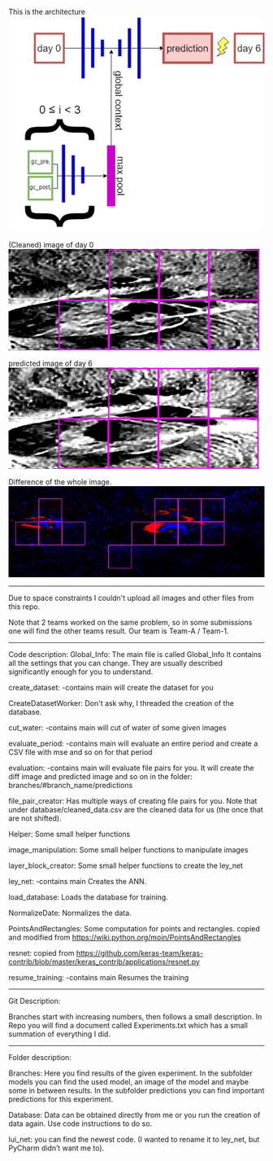 This is the architecture
![Alt text](submissions/impressions/architecture.png? "Architecture")

(Cleaned) image of day 0
![Alt text](submissions/impressions/amrym_pred_interest.png? "Architecture")

predicted image of day 6
![Alt text](submissions/impressions/amrym_pred_future.png? "Architecture")

Difference of the whole image.
![Alt text](submissions/impressions/diff_image.png? "Architecture")



---------------------
Due to space constraints I couldn't upload all images and other files from this repo.

Note that 2 teams worked on the same problem, so in some submissions one will find the other teams result.
Our team is Team-A / Team-1.

---------------------

Code description:
Global_Info:
The main file is called Global_Info
It contains all the settings that you can change.
They are usually described significantly enough for you to understand.

create_dataset: -contains main
will create the dataset for you

CreateDatasetWorker:
Don't ask why, I threaded the creation of the database.

cut_water: -contains main
will cut of water of some given images

evaluate_period: -contains main
will evaluate an entire period and create a CSV file with mse and so on for that period

evaluation: -contains main
will evaluate file pairs for you.
It will create the diff image and predicted image and so on in the folder:
branches/#branch_name/predictions

file_pair_creator:
Has multiple ways of creating file pairs for you.
Note that under database/cleaned_data.csv are the cleaned data for us 
(the once that are not shifted).

Helper:
Some small helper functions

image_manipulation:
Some small helper functions to manipulate images

layer_block_creator:
Some small helper functions to create the ley_net

ley_net: -contains main
Creates the ANN.

load_database:
Loads the database for training.

NormalizeDate:
Normalizes the data.

PointsAndRectangles:
Some computation for points and rectangles.
copied and modified from https://wiki.python.org/moin/PointsAndRectangles

resnet:
copied from
https://github.com/keras-team/keras-contrib/blob/master/keras_contrib/applications/resnet.py

resume_training: -contains main
Resumes the training

---------------------
Git Description:

Branches start with increasing numbers, then follows a small description.
In Repo you will find a document called Experiments.txt which has a small summation of everything I did.

---------------------
Folder description:

Branches:
Here you find results of the given experiment. 
	In the subfolder models you can find the used model, an image of the model and maybe some in between results.
	In the subfolder predictions you can find important predictions for this experiment.

Database:
Data can be obtained directly from me or you run the creation of data again.
Use code instructions to do so.
	
lui_net:
you can find the newest code. (I wanted to rename it to ley_net, but PyCharm didn’t want me to).

